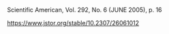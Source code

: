 Scientific American, Vol. 292, No. 6 (JUNE 2005), p. 16

https://www.jstor.org/stable/10.2307/26061012